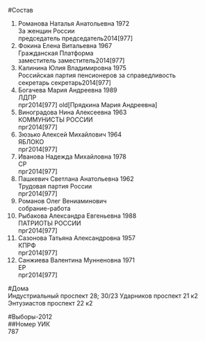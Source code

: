 #Состав  
1. Романова Наталья Анатольевна 1972  
    За женщин России  
    председатель председатель2014[977]  
2. Фокина Елена Витальевна 1967  
    Гражданская Платформа  
    заместитель заместитель2014[977]  
3. Калинина Юлия Владимировна 1975  
    Российская партия пенсионеров за справедливость  
    секретарь секретарь2014[977]  
4. Богачева Мария Андреевна 1989  
    ЛДПР  
    прг2014[977] old[Прядкина Мария Андреевна]  
5. Виноградова Нина Алексеевна 1963  
    КОММУНИСТЫ РОССИИ  
    прг2014[977]  
6. Зюзько Алексей Михайлович 1964  
    ЯБЛОКО  
    прг2014[977]  
7. Иванова Надежда Михайловна 1978  
    СР  
    прг2014[977]  
8. Пашкевич Светлана Анатольевна 1962  
    Трудовая партия России  
    прг2014[977]  
9. Романов Олег Вениаминович  
    собрание-работа  
10. Рыбакова Александра Евгеньевна 1988  
    ПАТРИОТЫ РОССИИ  
    прг2014[977]  
11. Сазонова Татьяна Александровна 1957  
    КПРФ  
    прг2014[977]  
12. Санжиева Валентина Мунненовна 1971  
    ЕР  
    прг2014[977]  
  
#Дома  
Индустриальный проспект 28; 30/23 Ударников проспект 21 к2 Энтузиастов проспект 22 к2  
  
#Выборы-2012  
##Номер УИК  
787  
